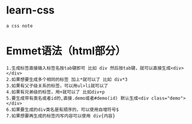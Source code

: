 # learn-css
    a css note
# Emmet语法（html部分）
    1.生成标签直接输入标签名按tab键即可 比如 div 然后按tab键，就可以直接生成<div></div>   
    2.如果想要生成多个相同的标签 加上*就可以了 比如 div*3    
    3.如果有父子级关系的标签，可以用ul>li就可以了   
    4.如果有兄弟级的标签，用+就可以了 比如div+p   
    5.要生成带有类名或者id的,直接.demo或者#demo(id) 默认生成<div class="demo"></div>   
    6.如果要生成的div类名是有顺序的，可以使用自增符号$     
    7.如果想要再生成的标签内写内容可以使用 div{内容} 

